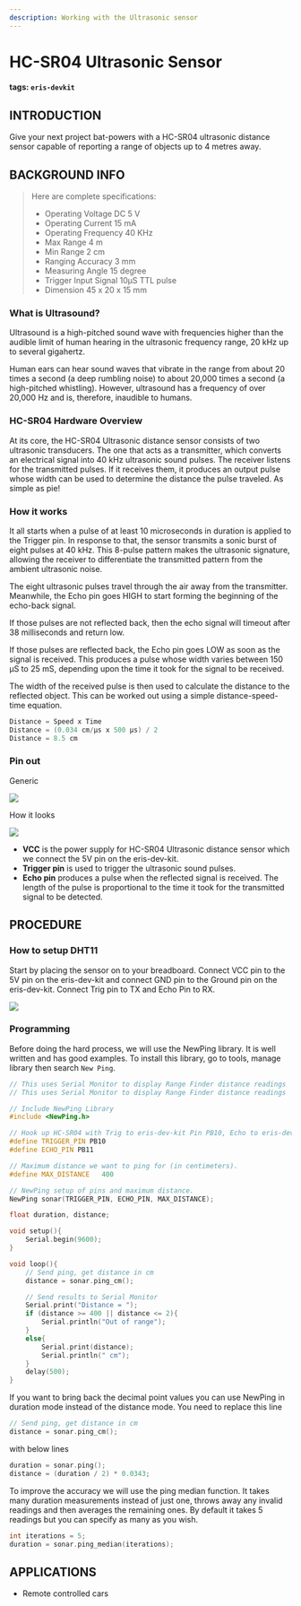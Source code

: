 ```yaml
---
description: Working with the Ultrasonic sensor
---
```


# HC-SR04 Ultrasonic Sensor

#### tags: `eris-devkit`

## INTRODUCTION

Give your next project bat-powers with a HC-SR04 ultrasonic distance sensor capable of reporting a range of objects up to 4 metres away.

## BACKGROUND INFO

> Here are complete specifications:
>
> * Operating Voltage DC 5 V
> * Operating Current 15 mA
> * Operating Frequency 40 KHz
> * Max Range 4 m
> * Min Range 2 cm
> * Ranging Accuracy 3 mm
> * Measuring Angle 15 degree
> * Trigger Input Signal 10µS TTL pulse
> * Dimension 45 x 20 x 15 mm

### What is Ultrasound?

Ultrasound is a high-pitched sound wave with frequencies higher than the audible limit of human hearing in the ultrasonic frequency range, 20 kHz up to several gigahertz.

Human ears can hear sound waves that vibrate in the range from about 20 times a second \(a deep rumbling noise\) to about 20,000 times a second \(a high-pitched whistling\). However, ultrasound has a frequency of over 20,000 Hz and is, therefore, inaudible to humans.

### HC-SR04 Hardware Overview

At its core, the HC-SR04 Ultrasonic distance sensor consists of two ultrasonic transducers. The one that acts as a transmitter, which converts an electrical signal into 40 kHz ultrasonic sound pulses. The receiver listens for the transmitted pulses. If it receives them, it produces an output pulse whose width can be used to determine the distance the pulse traveled. As simple as pie!

### How it works

It all starts when a pulse of at least 10 microseconds in duration is applied to the Trigger pin. In response to that, the sensor transmits a sonic burst of eight pulses at 40 kHz. This 8-pulse pattern makes the ultrasonic signature, allowing the receiver to differentiate the transmitted pattern from the ambient ultrasonic noise.

The eight ultrasonic pulses travel through the air away from the transmitter. Meanwhile, the Echo pin goes HIGH to start forming the beginning of the echo-back signal.

If those pulses are not reflected back, then the echo signal will timeout after 38 milliseconds and return low.

If those pulses are reflected back, the Echo pin goes LOW as soon as the signal is received. This produces a pulse whose width varies between 150 µS to 25 mS, depending upon the time it took for the signal to be received.

The width of the received pulse is then used to calculate the distance to the reflected object. This can be worked out using a simple distance-speed-time equation.

```cpp
Distance = Speed x Time
Distance = (0.034 cm/µs x 500 µs) / 2
Distance = 8.5 cm
```

### Pin out

Generic

![](https://i.imgur.com/dkHy6lc.png)

How it looks

![](https://i.imgur.com/3uen6hu.jpg)

* **VCC** is the power supply for HC-SR04 Ultrasonic distance sensor which we connect the 5V pin on the eris-dev-kit.
* **Trigger pin**  is used to trigger the ultrasonic sound pulses.
* **Echo pin** produces a pulse when the reflected signal is received. The length of the pulse is proportional to the time it took for the transmitted signal to be detected.

## PROCEDURE

### How to setup DHT11

Start by placing the sensor on to your breadboard. Connect VCC pin to the 5V pin on the eris-dev-kit and connect GND pin to the Ground pin on the eris-dev-kit. Connect Trig pin to TX and Echo Pin to RX.

![](https://i.imgur.com/cyzx1Sy.png)

### Programming

Before doing the hard process, we will use the NewPing library. It is well written and has good examples. To install this library, go to tools, manage library then search `New Ping`.

```cpp
// This uses Serial Monitor to display Range Finder distance readings
// This uses Serial Monitor to display Range Finder distance readings

// Include NewPing Library
#include <NewPing.h>

// Hook up HC-SR04 with Trig to eris-dev-kit Pin PB10, Echo to eris-dev-kit pin PB11
#define TRIGGER_PIN PB10
#define ECHO_PIN PB11

// Maximum distance we want to ping for (in centimeters).
#define MAX_DISTANCE   400 

// NewPing setup of pins and maximum distance.
NewPing sonar(TRIGGER_PIN, ECHO_PIN, MAX_DISTANCE);

float duration, distance;

void setup(){
    Serial.begin(9600);
}

void loop(){
    // Send ping, get distance in cm
    distance = sonar.ping_cm();

    // Send results to Serial Monitor
    Serial.print("Distance = ");
    if (distance >= 400 || distance <= 2){
        Serial.println("Out of range");
    }
    else{
        Serial.print(distance);
        Serial.println(" cm");
    }
    delay(500);
}
```

If you want to bring back the decimal point values you can use NewPing in duration mode instead of the distance mode. You need to replace this line

```cpp
// Send ping, get distance in cm
distance = sonar.ping_cm();
```

with below lines

```cpp
duration = sonar.ping();
distance = (duration / 2) * 0.0343;
```

To improve the accuracy we will use the ping median function. It takes many duration measurements instead of just one, throws away any invalid readings and then averages the remaining ones. By default it takes 5 readings but you can specify as many as you wish.

```cpp
int iterations = 5;
duration = sonar.ping_median(iterations);
```

## APPLICATIONS

* Remote controlled cars

